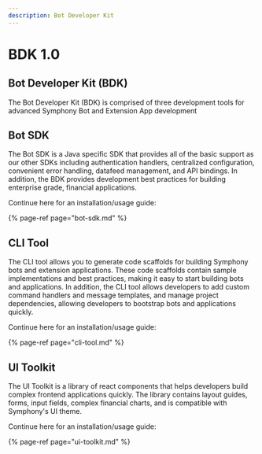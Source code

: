 ```yaml
---
description: Bot Developer Kit
---
```


# BDK 1.0

## Bot Developer Kit \(BDK\)

The Bot Developer Kit \(BDK\) is comprised of three development tools for advanced Symphony Bot and Extension App development

## Bot SDK

The Bot SDK is a Java specific SDK that provides all of the basic support as our other SDKs including authentication handlers, centralized configuration, convenient error handling, datafeed management, and API bindings. In addition, the BDK provides development best practices for building enterprise grade, financial applications.

Continue here for an installation/usage guide:

{% page-ref page="bot-sdk.md" %}

## CLI Tool

The CLI tool allows you to generate code scaffolds for building Symphony bots and extension applications. These code scaffolds contain sample implementations and best practices, making it easy to start building bots and applications. In addition, the CLI tool allows developers to add custom command handlers and message templates, and manage project dependencies, allowing developers to bootstrap bots and applications quickly.

Continue here for an installation/usage guide:

{% page-ref page="cli-tool.md" %}

## UI Toolkit

The UI Toolkit is a library of react components that helps developers build complex frontend applications quickly. The library contains layout guides, forms, input fields, complex financial charts, and is compatible with Symphony's UI theme.

Continue here for an installation/usage guide:

{% page-ref page="ui-toolkit.md" %}

